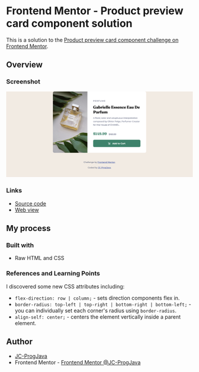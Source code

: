 # Frontend Mentor - Product preview card component solution

This is a solution to the [Product preview card component challenge on Frontend Mentor](https://www.frontendmentor.io/challenges/product-preview-card-component-GO7UmttRfa).

## Overview

### Screenshot

![](Result.png)

### Links

- [Source code](https://github.com/JC-ProgJava/FrontendMentor/tree/master/docs/product-preview-card-component/)
- [Web view](https://jc-progjava.github.io/FrontendMentor/product-preview-card-component/)

## My process

### Built with

- Raw HTML and CSS

### References and Learning Points

I discovered some new CSS attributes including:

- `flex-direction: row | column;` - sets direction components flex in.
- `border-radius: top-left | top-right | bottom-right | bottom-left;` - you can individually
set each corner's radius using `border-radius`.
- `align-self: center;` - centers the element vertically inside a parent element.

## Author

- [JC-ProgJava](https://github.com/JC-ProgJava)
- Frontend Mentor - [Frontend Mentor @JC-ProgJava](https://www.frontendmentor.io/profile/JC-ProgJava)
